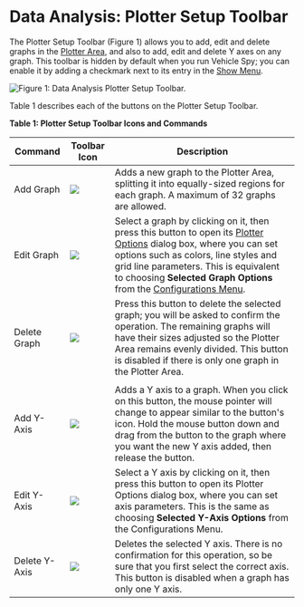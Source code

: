 # Data Analysis: Plotter Setup Toolbar

The Plotter Setup Toolbar (Figure 1) allows you to add, edit and delete graphs in the [Plotter Area](../data-analysis-plotter-area/), and also to add, edit and delete Y axes on any graph. This toolbar is hidden by default when you run Vehicle Spy; you can enable it by adding a checkmark next to its entry in the [Show Menu](data-analysis-main-menus-and-toolbar.md#show-menu).

![Figure 1: Data Analysis Plotter Setup Toolbar.](../../../.gitbook/assets/data\_analysis\_plotter\_setup.gif)

Table 1 describes each of the buttons on the Plotter Setup Toolbar.

**Table 1: Plotter Setup Toolbar Icons and Commands**

| Command       | Toolbar Icon                                                                         | Description                                                                                                                                                                                                                                                                                                                                                                           |
| ------------- | ------------------------------------------------------------------------------------ | ------------------------------------------------------------------------------------------------------------------------------------------------------------------------------------------------------------------------------------------------------------------------------------------------------------------------------------------------------------------------------------- |
| Add Graph     | ![](https://cdn.intrepidcs.net/support/VehicleSpy/assets/spyDAAddGraphButton.gif)    | Adds a new graph to the Plotter Area, splitting it into equally-sized regions for each graph. A maximum of 32 graphs are allowed.                                                                                                                                                                                                                                                     |
| Edit Graph    | ![](https://cdn.intrepidcs.net/support/VehicleSpy/assets/spyDAEditGraphButton.gif)   | Select a graph by clicking on it, then press this button to open its [Plotter Options](../data-analysis-plotter-area/data-analysis-plotter-options.md) dialog box, where you can set options such as colors, line styles and grid line parameters. This is equivalent to choosing **Selected Graph Options** from the [Configurations Menu](data-analysis-main-menus-and-toolbar.md). |
| Delete Graph  | ![](https://cdn.intrepidcs.net/support/VehicleSpy/assets/spyDADeleteGraphButton.gif) | Press this button to delete the selected graph; you will be asked to confirm the operation. The remaining graphs will have their sizes adjusted so the Plotter Area remains evenly divided. This button is disabled if there is only one graph in the Plotter Area.                                                                                                                   |
|               |                                                                                      |                                                                                                                                                                                                                                                                                                                                                                                       |
| Add Y-Axis    | ![](https://cdn.intrepidcs.net/support/VehicleSpy/assets/spyDAAddYAxisButton.gif)    | Adds a Y axis to a graph. When you click on this button, the mouse pointer will change to appear similar to the button's icon. Hold the mouse button down and drag from the button to the graph where you want the new Y axis added, then release the button.                                                                                                                         |
| Edit Y-Axis   | ![](https://cdn.intrepidcs.net/support/VehicleSpy/assets/spyDAEditYAxisButton.gif)   | Select a Y axis by clicking on it, then press this button to open its Plotter Options dialog box, where you can set axis parameters. This is the same as choosing **Selected Y-Axis Options** from the Configurations Menu.                                                                                                                                                           |
| Delete Y-Axis | ![](https://cdn.intrepidcs.net/support/VehicleSpy/assets/spyDADeleteYAxisButton.gif) | Deletes the selected Y axis. There is no confirmation for this operation, so be sure that you first select the correct axis. This button is disabled when a graph has only one Y axis.                                                                                                                                                                                                |

